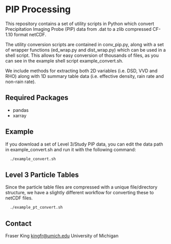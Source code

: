 # PIP Processing

This repository contains a set of utility scripts in Python which convert Precipitation Imaging Probe (PIP) data from .dat to a zlib compressed CF-1.10 format netCDF.

The utility conversion scripts are contained in conv_pip.py, along with a set of wrapper functions (ed_wrap.py and dist_wrap.py) which can be used in a shell script. This allows for easy conversion of thousands of files, as you can see in the example shell script example_convert.sh.

We include methods for extracting both 2D variables (i.e. DSD, VVD and RHO) along with 1D summary table data (i.e. effective density, rain rate and non-rain rate).

## Required Packages
- pandas
- xarray

## Example
If you download a set of Level 3/Study PIP data, you can edit the data path in example_convert.sh and run it with the following command:

```bash
  ./example_convert.sh
```

## Level 3 Particle Tables
Since the particle table files are compressed with a unique file/directory structure, we have a slightly different workflow for converting these to netCDF files.

```bash
  ./example_pt_convert.sh
```

## Contact
Fraser King
kingfr@umich.edu
University of Michigan
